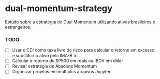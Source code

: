 # dual-momentum-strategy

Estudo sobre a estratégia de Dual Momentum utilizando ativos brasileiros e estrangeiros.

### TODO

- [ ] Usar o CDI como taxa livre de risco para calcular o retorno em excesso e substituir o ativo pelo IMA-B 5
- [ ] Calcular o retorno do SP500 em reais ou IBOV em dólar
- [ ] Revisar estratégia de Absolute Momentum
- [ ] Organizar projetos em múltiplos arquivos Jupyter
